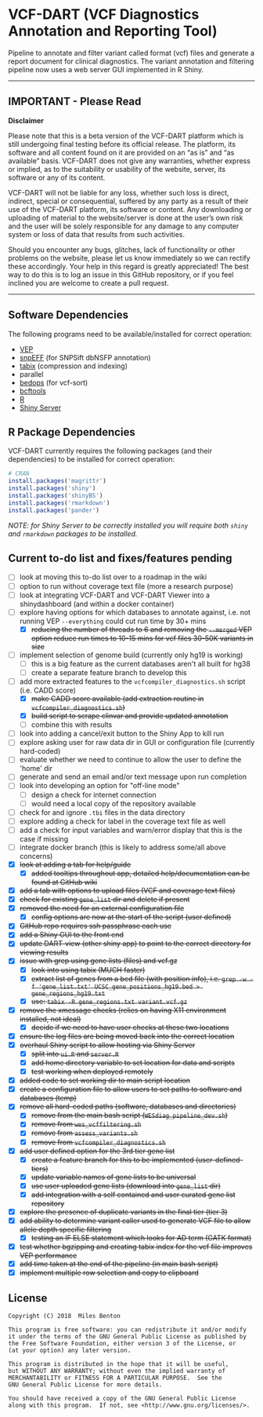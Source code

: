 # VCF-DART (VCF Diagnostics Annotation and Reporting Tool)

Pipeline to annotate and filter variant called format (vcf) files and generate a report document for clinical diagnostics. The variant annotation and filtering pipeline now uses a web server GUI implemented in R Shiny. 

-----

## IMPORTANT - Please Read

**Disclaimer**

Please note that this is a beta version of the VCF-DART platform which is
still undergoing final testing before its official release. The
platform, its software and all content found on it are provided on an
“as is” and “as available” basis. VCF-DART does not give any warranties,
whether express or implied, as to the suitability or usability of the
website, server, its software or any of its content.

VCF-DART will not be liable for any loss, whether such loss is direct,
indirect, special or consequential, suffered by any party as a result
of their use of the VCF-DART platform, its software or content. Any
downloading or uploading of material to the website/server is done at the
user’s own risk and the user will be solely responsible for any
damage to any computer system or loss of data that results from such
activities.

Should you encounter any bugs, glitches, lack of functionality or
other problems on the website, please let us know immediately so we
can rectify these accordingly. Your help in this regard is greatly
appreciated! The best way to do this is to log an issue in this GitHub repository, 
or if you feel inclined you are welcome to create a pull request.

-----

## Software Dependencies

The following programs need to be available/installed for correct operation:

  - [VEP](https://www.ensembl.org/vep)
  - [snpEFF](snpeff.sourceforge.net/) (for SNPSift dbNSFP annotation)
  - [tabix](www.htslib.org/doc/tabix.html) (compression and indexing)
  - parallel
  - [bedops](https://bedops.readthedocs.io/) (for vcf-sort)
  - [bcftools](https://samtools.github.io/bcftools/bcftools.html) 
  - [R](https://www.r-project.org/)
  - [Shiny Server](https://www.rstudio.com/products/shiny/shiny-server/)

## R Package Dependencies

VCF-DART currently requires the following packages (and their dependencies) to be installed for correct operation:

```R
# CRAN
install.packages('magrittr')
install.packages('shiny')
install.packages('shinyBS')
install.packages('rmarkdown')
install.packages('pander')
```

*NOTE: for Shiny Server to be correctly installed you will require both `shiny` and `rmarkdown` packages to be installed.*

## Current to-do list and fixes/features pending

  - [ ] look at moving this to-do list over to a roadmap in the wiki
  - [ ] option to run without coverage text file (more a research purpose)
  - [ ] look at integrating VCF-DART and VCF-DART Viewer into a shinydashboard (and within a docker container)
  - [ ] explore having options for which databases to annotate against, i.e. not running VEP `--everything` could cut run time by 30+ mins
    + [x] ~~reducing the number of threads to 6 and removing the `--merged` VEP option reduce run times to 10-15 mins for vcf files 30-50K variants in size~~
  - [ ] implement selection of genome build (currently only hg19 is working)
    + [ ] this is a big feature as the current databases aren't all built for hg38
    + [ ] create a separate feature branch to develop this  
  - [ ] add more extracted features to the `vcfcompiler_diagnostics.sh` script (i.e. CADD score)
    + [x] ~~make CADD score available (add extraction routine in `vcfcompiler_diagnostics.sh`)~~
    + [x] ~~build script to scrape clinvar and provide updated annotation~~
    + [ ] combine this with results
  - [ ] look into adding a cancel/exit button to the Shiny App to kill run
  - [ ] explore asking user for raw data dir in GUI or configuration file (currently hard-coded)
  - [ ] evaluate whether we need to continue to allow the user to define the 'home' dir
  - [ ] generate and send an email and/or text message upon run completion
  - [ ] look into developing an option for "off-line mode"
    + [ ] design a check for internet connection
    + [ ] would need a local copy of the repository available
  - [ ] check for and ignore `.tbi` files in the data directory
  - [ ] explore adding a check for label in the coverage text file as well
  - [ ] add a check for input variables and warn/error display that this is the case if missing
  - [ ] integrate docker branch (this is likely to address some/all above concerns)
  - [x] ~~look at adding a tab for help/guide~~
    + [x] ~~added tooltips throughout app, detailed help/documentation can be found at GitHub wiki~~
  - [x] ~~add a tab with options to upload files (VCF and coverage text files)~~
  - [x] ~~check for existing `gene_list` dir and delete if present~~
  - [x] ~~removed the need for an external configuration file~~
    - [x] ~~config options are now at the start of the script (user defined)~~
  - [x] ~~GitHub repo requires ssh passphrase each use~~  
  - [x] ~~add a Shiny GUI to the front end~~  
  - [x] ~~update DART-view (other shiny app) to point to the correct directory for viewing results~~
  - [x] ~~issue with grep using gene lists (files) and vcf.gz~~  
    + [x] ~~look into using tabix (MUCH faster)~~  
    + [x] ~~extract list of genes from a bed file (with position info), i.e. `grep -w -f 'gene_list.txt' UCSC_gene_positions_hg19.bed > gene_regions_hg19.txt`~~  
    + [x] ~~use: `tabix -R gene_regions.txt variant.vcf.gz`~~  
  - [x] ~~remove the xmessage checks (relies on having X11 environment installed, not ideal)~~
    + [x] ~~decide if we need to have user checks at these two locations~~
  - [x] ~~ensure the log files are being moved back into the correct location~~
  - [x] ~~overhaul Shiny script to allow hosting via Shiny Server~~ 
    + [x] ~~split into `ui.R` and `server.R`~~
    + [x] ~~add home directory variable to set location for data and scripts~~
    + [x] ~~test working when deployed remotely~~
  - [x] ~~added code to set working dir to main script location~~
  - [x] ~~create a configuration file to allow users to set paths to software and databases (temp)~~
  - [x] ~~remove all hard-coded paths (software, databases and directories)~~
    + [x] ~~remove from the main bash script (`WESdiag_pipeline_dev.sh`)~~
    + [x] ~~remove from `wes_vcffiltering.sh`~~
    + [x] ~~remove from `assess_variants.sh`~~
    + [x] ~~remove from `vcfcompiler_diagnostics.sh`~~
  - [x] ~~add user defined option for the 3rd tier gene list~~
    + [x] ~~create a feature branch for this to be implemented (user-defined-tiers)~~
    + [x] ~~update variable names of gene lists to be universal~~
    + [x] ~~use user uploaded gene lists (download into `gene_list` dir)~~
    + [x] ~~add integration with a self contained and user curated gene list repository~~ 
  - [x] ~~explore the presence of duplicate variants in the final tier (tier 3)~~
  - [x] ~~add ability to determine variant caller used to generate VCF file to allow allele depth specific filtering~~
    - [x] ~~testing an IF ELSE statement which looks for AD term (GATK format)~~
  - [x] ~~test whether bgzipping and creating tabix index for the vcf file improves VEP performance~~
  - [x] ~~add time taken at the end of the pipeline (in main bash script)~~
  - [x] ~~implement multiple row selection and copy to clipboard~~

## License

    Copyright (C) 2018  Miles Benton

    This program is free software: you can redistribute it and/or modify
    it under the terms of the GNU General Public License as published by
    the Free Software Foundation, either version 3 of the License, or
    (at your option) any later version.

    This program is distributed in the hope that it will be useful,
    but WITHOUT ANY WARRANTY; without even the implied warranty of
    MERCHANTABILITY or FITNESS FOR A PARTICULAR PURPOSE.  See the
    GNU General Public License for more details.

    You should have received a copy of the GNU General Public License
    along with this program.  If not, see <http://www.gnu.org/licenses/>.
